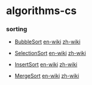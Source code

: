 # algorithms-cs


### sorting
- [BubbleSort](https://github.com/researchlab/algorithms-cs/tree/master/sorting/bubble) [en-wiki](https://en.wikipedia.org/wiki/Bubble_sort) [zh-wiki](https://zh.wikipedia.org/wiki/%E5%86%92%E6%B3%A1%E6%8E%92%E5%BA%8F)

- [SelectionSort](https://github.com/researchlab/algorithms-cs/tree/master/sorting/selection) [en-wiki](https://en.wikipedia.org/wiki/Selection_sort) [zh-wiki](https://zh.wikipedia.org/wiki/%E9%80%89%E6%8B%A9%E6%8E%92%E5%BA%8F)

- [InsertSort](https://github.com/researchlab/algorithms-cs/tree/master/sorting/insert) [en-wiki](https://en.wikipedia.org/wiki/Insertion_sort) [zh-wiki](https://zh.wikipedia.org/wiki/%E6%8F%92%E5%85%A5%E6%8E%92%E5%BA%8F)

- [MergeSort](https://github.com/researchlab/algorithms-cs/tree/master/sorting/merge) [en-wiki](https://en.wikipedia.org/wiki/Merge_sort) [zh-wiki](https://zh.wikipedia.org/wiki/%E5%BD%92%E5%B9%B6%E6%8E%92%E5%BA%8F)
